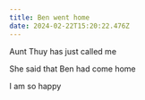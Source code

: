 ```yaml
---
title: Ben went home
date: 2024-02-22T15:20:22.476Z
---
```


Aunt Thuy has just called me

She said that Ben had come home

I am so happy
